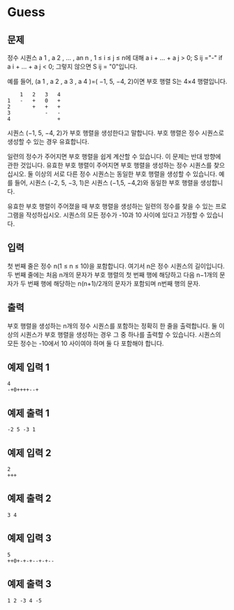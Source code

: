 # Guess

## 문제
정수 시퀀스 a 1 , a 2 , … , an n , 1 ≤ i ≤ j ≤ n에 대해 a i + … + a j > 0; S ij ="-" if a i + … + a j < 0; 그렇지 않으면 S ij = "0"입니다.

예를 들어, (a 1 , a 2 , a 3 , a 4 )=( −1, 5, −4, 2)이면 부호 행렬 S는 4×4 행렬입니다.

```
 	1	2	3	4
1	-	+	0	+
2	 	+	+	+
3	 	 	-	-
4	 	 	 	+
```
시퀀스 (−1, 5, −4, 2)가 부호 행렬을 생성한다고 말합니다. 부호 행렬은 정수 시퀀스로 생성할 수 있는 경우 유효합니다.

일련의 정수가 주어지면 부호 행렬을 쉽게 계산할 수 있습니다. 이 문제는 반대 방향에 관한 것입니다. 유효한 부호 행렬이 주어지면 부호 행렬을 생성하는 정수 시퀀스를 찾으십시오. 둘 이상의 서로 다른 정수 시퀀스는 동일한 부호 행렬을 생성할 수 있습니다. 예를 들어, 시퀀스 (−2, 5, −3, 1)은 시퀀스 (−1,5, −4,2)와 동일한 부호 행렬을 생성합니다.

유효한 부호 행렬이 주어졌을 때 부호 행렬을 생성하는 일련의 정수를 찾을 수 있는 프로그램을 작성하십시오. 시퀀스의 모든 정수가 -10과 10 사이에 있다고 가정할 수 있습니다.

## 입력
첫 번째 줄은 정수 n(1 ≤ n ≤ 10)을 포함합니다. 여기서 n은 정수 시퀀스의 길이입니다. 두 번째 줄에는 처음 n개의 문자가 부호 행렬의 첫 번째 행에 해당하고 다음 n−1개의 문자가 두 번째 행에 해당하는 n(n+1)/2개의 문자가 포함되며 n번째 행의 문자.

## 출력
부호 행렬을 생성하는 n개의 정수 시퀀스를 포함하는 정확히 한 줄을 출력합니다. 둘 이상의 시퀀스가 ​​부호 행렬을 생성하는 경우 그 중 하나를 출력할 수 있습니다. 시퀀스의 모든 정수는 -10에서 10 사이여야 하며 둘 다 포함해야 합니다.

## 예제 입력 1
```
4
-+0++++--+
```
## 예제 출력 1
```
-2 5 -3 1
```
## 예제 입력 2
```
2
+++
```
## 예제 출력 2
```
3 4
```
## 예제 입력 3
```
5
++0+-+-+--+-+--
```
## 예제 출력 3
```
1 2 -3 4 -5
```